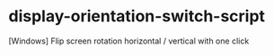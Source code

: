 # display-orientation-switch-script
[Windows] Flip screen rotation horizontal / vertical with one click
